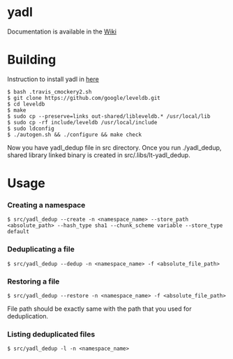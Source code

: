 # yadl

<!--
[![Build Status](https://travis-ci.org/YADL/yadl.svg?branch=master)](https://travis-ci.org/YADL/yadl)
-->
Documentation is available in the [Wiki](https://github.com/YADL/yadl/wiki)

# Building

Instruction to install yadl in [here](https://travis-ci.org/YADL/yadl/jobs/93469413)

```
$ bash .travis_cmockery2.sh
$ git clone https://github.com/google/leveldb.git
$ cd leveldb
$ make
$ sudo cp --preserve=links out-shared/libleveldb.* /usr/local/lib
$ sudo cp -rf include/leveldb /usr/local/include
$ sudo ldconfig
$ ./autogen.sh && ./configure && make check
```

Now you have yadl_dedup file in src directory.
Once you run ./yadl_dedup, shared library linked binary is created in src/.libs/lt-yadl_dedup.

# Usage

### Creating a namespace

```
$ src/yadl_dedup --create -n <namespace_name> --store_path <absolute_path> --hash_type sha1 --chunk_scheme variable --store_type default
```

### Deduplicating a file

```
$ src/yadl_dedup --dedup -n <namespace_name> -f <absolute_file_path>
```

### Restoring a file

```
$ src/yadl_dedup --restore -n <namespace_name> -f <absolute_file_path>
```

File path should be exactly same with the path that you used for deduplication.

### Listing deduplicated files

```
$ src/yadl_dedup -l -n <namespace_name>
```


